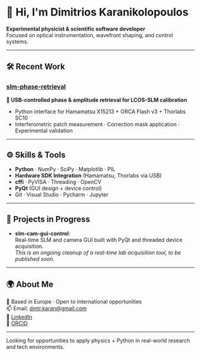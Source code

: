 # 👋 Hi, I'm Dimitrios Karanikolopoulos

**Experimental physicist & scientific software developer**  
Focused on optical instrumentation, wavefront shaping, and control systems.

---

## 🛠 Recent Work

### [slm-phase-retrieval](https://github.com/dmtr-karan/slm-phase-retrieval)
**📌 USB-controlled phase & amplitude retrieval for LCOS-SLM calibration**

- Python interface for Hamamatsu X15213 + ORCA Flash v3 + Thorlabs SC10
- Interferometric patch measurement · Correction mask application · Experimental validation

---

## ⚙️ Skills & Tools

- **Python** · NumPy · SciPy · Matplotlib · PIL  
- **Hardware SDK Integration** (Hamamatsu, Thorlabs via USB)  
- **cffi** · PyVISA · Threading · OpenCV  
- **PyQt** (GUI design + device control)  
- Git · Visual Studio · Pycharm · Jupyter

---

## 🔬 Projects in Progress

- **slm-cam-gui-control**:  
  Real-time SLM and camera GUI built with PyQt and threaded device acquisition.  
  *This is an ongoing cleanup of a real-time lab acquisition tool, to be published soon.*

---

## 🌍 About Me

📍 Based in Europe · Open to international opportunities  
📫 Email: dmtr.karan@gmail.com  
🔗 [LinkedIn](https://www.linkedin.com/in/dimitrios-karanikolopoulos)  
🔗 [ORCID](https://orcid.org/0000-0001-7938-6804)

---

Looking for opportunities to apply physics + Python in real-world research and tech environments.
